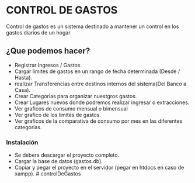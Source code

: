 # CONTROL DE GASTOS

Control de gastos es un sistema destinado a mantener un control en los gastos diarios de un hogar

## ¿Que podemos hacer?

* Registrar Ingresos / Gastos.
* Cargar limites de gastos en un rango de fecha determinada (Desde / Hasta).
*	realizar Transferencias entre destinos internos del sistema(Del Banco a Casa).
* Crear Categorias para organizar nuestgros gastos.
* Crear Lugares nuevos donde podremos realizar ingresar o extracciones. 
* Ver graficos de consumo mensual o bimensual
* Ver grafico de los limites de gastos.
* Ver graficos de la comparativa de consumo por mes en las diferentes categorias. 

### Instalación

* Se debera descargar el proyecto completo.
* Cargar la base de datos (gastos.db).
* Copiar y pegar el proyecto en el servidor (pegar en htdocs en caso de xampp). # controlDeGastos
